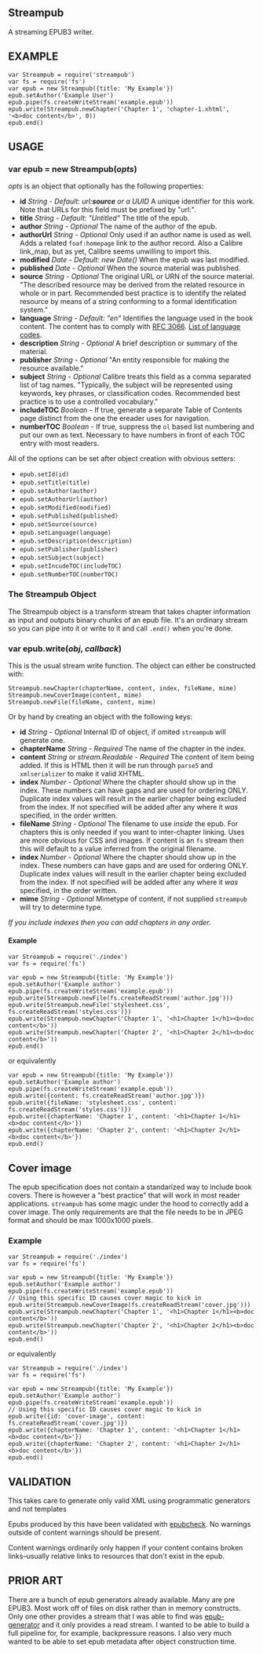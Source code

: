 Streampub
---------

A streaming EPUB3 writer.

## EXAMPLE

```
var Streampub = require('streampub')
var fs = require('fs')
var epub = new Streampub({title: 'My Example'})
epub.setAuthor('Example User')
epub.pipe(fs.createWriteStream('example.epub'))
epub.write(Streampub.newChapter('Chapter 1', 'chapter-1.xhtml', '<b>doc content</b>', 0))
epub.end()
```

## USAGE

### var epub = new Streampub(*opts*)

*opts* is an object that optionally has the following properties:

* **id** _String_ - _Default: url:**source** or a UUID_ A unique identifier for this work. Note that URLs for this field must be prefixed by "url:".
* **title** _String_ - _Default: "Untitled"_ The title of the epub.
* **author** _String_ - _Optional_ The name of the author of the epub.
* **authorUrl** _String_ - _Optional_ Only used if an author name is used as
  well.  Adds a related `foaf:homepage` link to the author record.  Also a
  Calibre link_map, but as yet, Calibre seems unwilling to import this.
* **modified** _Date_ - _Default: new Date()_ When the epub was last modified.
* **published** _Date_ - _Optional_ When the source material was published.
* **source** _String_ - _Optional_ The original URL or URN of the source material. "The described resource may be derived from the related resource in whole or in part. Recommended best practice is to identify the related resource by means of a string conforming to a formal identification system."
* **language** _String_ - _Default: "en"_ Identifies the language used in the book content. The content has to comply with [RFC 3066](http://www.ietf.org/rfc/rfc3066.txt). [List of language codes](http://www.loc.gov/standards/iso639-2/php/code_list.php).
* **description** _String_ - _Optional_ A brief description or summary of the material.
* **publisher** _String_ - _Optional_ "An entity responsible for making the resource available."
* **subject** _String_ - _Optional_ Calibre treats this field as a comma separated list of tag names. "Typically, the subject will be represented using keywords, key phrases, or classification codes. Recommended best practice is to use a controlled vocabulary."
* **includeTOC** _Boolean_ - If true, generate a separate Table of Contents page distinct from the one the ereader uses for navigation.
* **numberTOC** _Boolean_ - If true, suppress the `ol` based list numbering and put our own as text. Necessary to have numbers in front of each TOC entry with most readers.

All of the options can be set after object creation with obvious setters:

* `epub.setId(id)`
* `epub.setTitle(title)`
* `epub.setAuthor(author)`
* `epub.setAuthorUrl(author)`
* `epub.setModified(modified)`
* `epub.setPublished(published)`
* `epub.setSource(source)`
* `epub.setLanguage(language)`
* `epub.setDescription(description)`
* `epub.setPublisher(publisher)`
* `epub.setSubject(subject)`
* `epub.setIncudeTOC(includeTOC)`
* `epub.setNumberTOC(numberTOC)`

### The Streampub Object

The Streampub object is a transform stream that takes chapter information as
input and outputs binary chunks of an epub file. It's an ordinary stream so you
can pipe into it or write to it and call `.end()` when you're done.

### var epub.write(*obj*, *callback*)

This is the usual stream write function. The object can either be constructed with:

```
Streampub.newChapter(chapterName, content, index, fileName, mime)
Streampub.newCoverImage(content, mime)
Streampub.newFile(fileName, content, mime)
```

Or by hand by creating an object with the following keys:

* **id** _String_ - _Optional_ Internal ID of object, if omited `streampub` will generate one.
* **chapterName** _String_ - _Required_ The name of the chapter in the index.
* **content** _String_ or _stream.Readable_ - _Required_ The content of item being added. If this is HTML then
  it will be run through `parse5` and `xmlserializer` to make it valid XHTML.
* **index** _Number_ - _Optional_ Where the chapter should show up in the index. These numbers
  can have gaps and are used for ordering ONLY. Duplicate index values will
  result in the earlier chapter being excluded from the index. If not specified will
  be added after any where it _was_ specified, in the order written.
* **fileName** _String_ - _Optional_ The filename to use *inside* the epub. For chapters this is only needed
  if you want to inter-chapter linking. Uses are more obvious for CSS and images. If content is an `fs` stream
  then this will default to a value inferred from the original filename.
* **index** _Number_ - _Optional_ Where the chapter should show up in the index. These numbers
  can have gaps and are used for ordering ONLY. Duplicate index values will
  result in the earlier chapter being excluded from the index. If not specified will
  be added after any where it _was_ specified, in the order written.
* **mime** _String_ - _Optional_ Mimetype of content, if not supplied `streampub` will try to determine type.

*If you include indexes then you can add chapters in any order.*

#### Example

```
var Streampub = require('./index')
var fs = require('fs')

var epub = new Streampub({title: 'My Example'})
epub.setAuthor('Example author')
epub.pipe(fs.createWriteStream('example.epub'))
epub.write(Streampub.newFile(fs.createReadStream('author.jpg')))
epub.write(Streampub.newFile('stylesheet.css', fs.createReadStream('styles.css')})
epub.write(Streampub.newChapter('Chapter 1', '<h1>Chapter 1</h1><b>doc content</b>'))
epub.write(Streampub.newChapter('Chapter 2', '<h1>Chapter 2</h1><b>doc content</b>'))
epub.end()
```

or equivalently

```
var epub = new Streampub({title: 'My Example'})
epub.setAuthor('Example author')
epub.pipe(fs.createWriteStream('example.epub'))
epub.write({content: fs.createReadStream('author.jpg')})
epub.write({fileName: 'stylesheet.css', content: fs.createReadStream('styles.css')})
epub.write({chapterName: 'Chapter 1', content: '<h1>Chapter 1</h1><b>doc content</b>'})
epub.write({chapterName: 'Chapter 2', content: '<h1>Chapter 2</h1><b>doc content</b>'})
epub.end()
```

## Cover image

The epub specification does not contain a standarized way to include book covers. There is however a "best practice" that will work in most reader applications. `streampub` has some magic under the hood to correctly add a cover image. The only requirements are that the file needs to be in JPEG format and should be max 1000x1000 pixels.

### Example


```
var Streampub = require('./index')
var fs = require('fs')

var epub = new Streampub({title: 'My Example'})
epub.setAuthor('Example author')
epub.pipe(fs.createWriteStream('example.epub'))
// Using this specific ID causes cover magic to kick in
epub.write(Streampub.newCoverImage(fs.createReadStream('cover.jpg')))
epub.write(Streampub.newChapter('Chapter 1', '<h1>Chapter 1</h1><b>doc content</b>'))
epub.write(Streampub.newChapter('Chapter 2', '<h1>Chapter 2</h1><b>doc content</b>'))
epub.end()
```

or equivalently

```
var Streampub = require('./index')
var fs = require('fs')

var epub = new Streampub({title: 'My Example'})
epub.setAuthor('Example author')
epub.pipe(fs.createWriteStream('example.epub'))
// Using this specific ID causes cover magic to kick in
epub.write({id: 'cover-image', content: fs.createReadStream('cover.jpg')})
epub.write({chapterName: 'Chapter 1', content: '<h1>Chapter 1</h1><b>doc content</b>'})
epub.write({chapterName: 'Chapter 2', content: '<h1>Chapter 2</h1><b>doc content</b>'})
epub.end()
```

## VALIDATION

This takes care to generate only valid XML using programmatic generators and
not templates

Epubs produced by this have been validated with
[epubcheck](https://github.com/idpf/epubcheck).  No warnings outside of
content warnings should be present.

Content warnings ordinarily only happen if your content contains broken links–usually relative links to resources
that don't exist in the epub.

## PRIOR ART

There are a bunch of epub generators already available.  Many are pre EPUB3.
Most work off of files on disk rather than in memory constructs.  Only one
other provides a stream that I was able to find was
[epub-generator](https://npmjs.com/package/epub-generator) and it only
provides a read stream.  I wanted to be able to build a full pipeline for,
for example, backpressure reasons.  I also very much wanted to be able to
set epub metadata after object construction time.
